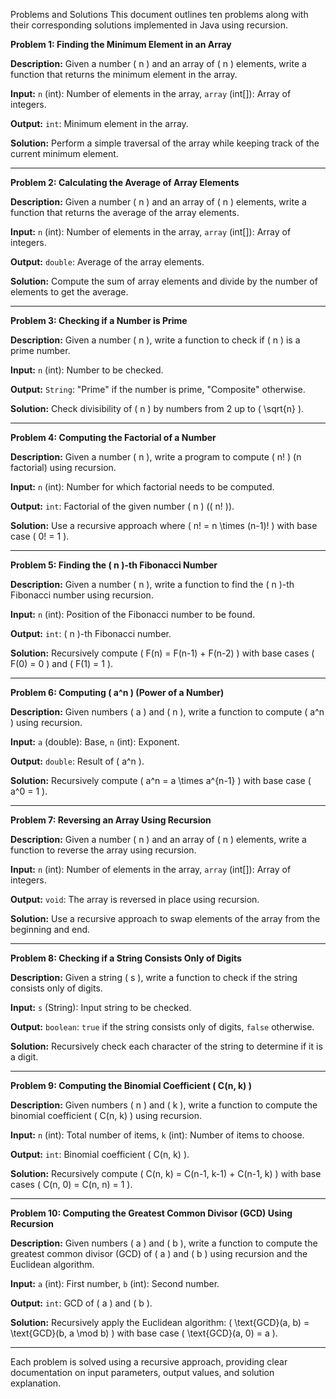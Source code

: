 Problems and Solutions
This document outlines ten problems along with their corresponding solutions implemented in Java using recursion.

**Problem 1: Finding the Minimum Element in an Array**

**Description:** Given a number \( n \) and an array of \( n \) elements, write a function that returns the minimum element in the array.

**Input:** `n` (int): Number of elements in the array, `array` (int[]): Array of integers.

**Output:** `int`: Minimum element in the array.

**Solution:** Perform a simple traversal of the array while keeping track of the current minimum element.

---

**Problem 2: Calculating the Average of Array Elements**

**Description:** Given a number \( n \) and an array of \( n \) elements, write a function that returns the average of the array elements.

**Input:** `n` (int): Number of elements in the array, `array` (int[]): Array of integers.

**Output:** `double`: Average of the array elements.

**Solution:** Compute the sum of array elements and divide by the number of elements to get the average.

---

**Problem 3: Checking if a Number is Prime**

**Description:** Given a number \( n \), write a function to check if \( n \) is a prime number.

**Input:** `n` (int): Number to be checked.

**Output:** `String`: "Prime" if the number is prime, "Composite" otherwise.

**Solution:** Check divisibility of \( n \) by numbers from 2 up to \( \sqrt{n} \).

---

**Problem 4: Computing the Factorial of a Number**

**Description:** Given a number \( n \), write a program to compute \( n! \) (n factorial) using recursion.

**Input:** `n` (int): Number for which factorial needs to be computed.

**Output:** `int`: Factorial of the given number \( n \) (\( n! \)).

**Solution:** Use a recursive approach where \( n! = n \times (n-1)! \) with base case \( 0! = 1 \).

---

**Problem 5: Finding the \( n \)-th Fibonacci Number**

**Description:** Given a number \( n \), write a function to find the \( n \)-th Fibonacci number using recursion.

**Input:** `n` (int): Position of the Fibonacci number to be found.

**Output:** `int`: \( n \)-th Fibonacci number.

**Solution:** Recursively compute \( F(n) = F(n-1) + F(n-2) \) with base cases \( F(0) = 0 \) and \( F(1) = 1 \).

---

**Problem 6: Computing \( a^n \) (Power of a Number)**

**Description:** Given numbers \( a \) and \( n \), write a function to compute \( a^n \) using recursion.

**Input:** `a` (double): Base, `n` (int): Exponent.

**Output:** `double`: Result of \( a^n \).

**Solution:** Recursively compute \( a^n = a \times a^{n-1} \) with base case \( a^0 = 1 \).

---

**Problem 7: Reversing an Array Using Recursion**

**Description:** Given a number \( n \) and an array of \( n \) elements, write a function to reverse the array using recursion.

**Input:** `n` (int): Number of elements in the array, `array` (int[]): Array of integers.

**Output:** `void`: The array is reversed in place using recursion.

**Solution:** Use a recursive approach to swap elements of the array from the beginning and end.

---

**Problem 8: Checking if a String Consists Only of Digits**

**Description:** Given a string \( s \), write a function to check if the string consists only of digits.

**Input:** `s` (String): Input string to be checked.

**Output:** `boolean`: `true` if the string consists only of digits, `false` otherwise.

**Solution:** Recursively check each character of the string to determine if it is a digit.

---

**Problem 9: Computing the Binomial Coefficient \( C(n, k) \)**

**Description:** Given numbers \( n \) and \( k \), write a function to compute the binomial coefficient \( C(n, k) \) using recursion.

**Input:** `n` (int): Total number of items, `k` (int): Number of items to choose.

**Output:** `int`: Binomial coefficient \( C(n, k) \).

**Solution:** Recursively compute \( C(n, k) = C(n-1, k-1) + C(n-1, k) \) with base cases \( C(n, 0) = C(n, n) = 1 \).

---

**Problem 10: Computing the Greatest Common Divisor (GCD) Using Recursion**

**Description:** Given numbers \( a \) and \( b \), write a function to compute the greatest common divisor (GCD) of \( a \) and \( b \) using recursion and the Euclidean algorithm.

**Input:** `a` (int): First number, `b` (int): Second number.

**Output:** `int`: GCD of \( a \) and \( b \).

**Solution:** Recursively apply the Euclidean algorithm: \( \text{GCD}(a, b) = \text{GCD}(b, a \mod b) \) with base case \( \text{GCD}(a, 0) = a \).

---

Each problem is solved using a recursive approach, providing clear documentation on input parameters, output values, and solution explanation.
